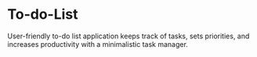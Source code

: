 # To-do-List
User-friendly to-do list application keeps track of tasks, sets priorities, and increases productivity with a minimalistic task manager.
